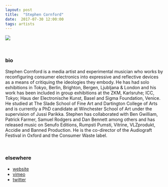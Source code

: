 ```yaml
---
layout: post
title:  "Stephen Cornford"
date:  2017-07-30 12:00:00
tags: artists
---
```


![](http://awavepress.com/assets/cornford_artist_photo_4webv2.jpg)


<br/>

### bio
Stephen Cornford is a media artist and experimental musician who works by reconfiguring consumer electronics into expressive and reflective devices as a means of critiquing the ideologies they embody. He has had solo exhibitions in Tokyo, Berlin, Brighton, Bergen, Ljubljana & London and his work has been included in group exhibitions at the ZKM, Karlsruhe; ICC, Tokyo; Haus der Electronische Kunst, Basel and Sigma Foundation, Venice. He studied at The Slade School of Fine Art and Dartington College of Arts and is currently a PhD candidate at Winchester School of Art under the supervision of Jussi Parikka. Stephen has collaborated with Ben Gwilliam, Patrick Farmer, Samuel Rodgers and Dan Bennett among others and has released music on Senufo Editions, Rumpsti Pumsti, Vitrine, VLZprodukt, Accidie and Banned Production. He is the co-director of the Audiograft Festival in Oxford and the Consumer Waste label.

<br/>

### elsewhere

* [website](https://www.scrawn.co.uk/)
* [vimeo](https://vimeo.com/user2227019)
* [twitter](https://twitter.com/scornford)
